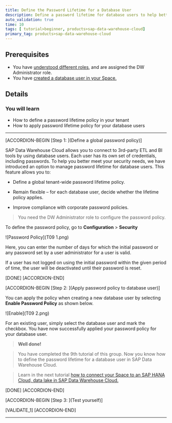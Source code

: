 ```yaml
---
title: Define the Password Lifetime for a Database User
description: Define a password lifetime for database users to help better meet your security needs for SAP Data Warehouse Cloud.
auto_validation: true
time: 10
tags: [ tutorial>beginner, products>sap-data-warehouse-cloud]
primary_tag: products>sap-data-warehouse-cloud
---
```


## Prerequisites
 - You have [understood different roles](data-warehouse-cloud-3-add-users), and are assigned the DW Administrator role.
 - You have [created a database user in your Space.](data-warehouse-cloud-intro8-create-databaseuser)


## Details
### You will learn
  - How to define a password lifetime policy in your tenant
  - How to apply password lifetime policy for your database users

---

[ACCORDION-BEGIN [Step 1: ](Define a global password policy)]

SAP Data Warehouse Cloud allows you to connect to 3rd-party ETL and BI tools by using database users. Each user has its own set of credentials, including passwords. To help you better meet your security needs, we have introduced an option to manage password lifetime for database users. This feature allows you to:

  - Define a global tenant-wide password lifetime policy.

  - Remain flexible – for each database user, decide whether the lifetime policy applies.

  - Improve compliance with corporate password policies.

> You need the DW Administrator role to configure the password policy.

To define the password policy, go to **Configuration** > **Security**

  ![Password Policy](T09 1.png)

Here, you can enter the number of days for which the initial password or any password set by a user administrator for a user is valid.

If a user has not logged on using the initial password within the given period of time, the user will be deactivated until their password is reset.


[DONE]
[ACCORDION-END]

[ACCORDION-BEGIN [Step 2: ](Apply password policy to database user)]

You can apply the policy  when creating a new database user by selecting **Enable Password Policy** as shown below.

  ![Enable](T09 2.png)

For an existing user, simply select the database user and mark the checkbox. You have now successfully applied your password policy for your database user.

>**Well done!**

> You have completed the 9th tutorial of this group. Now you know how to define the password lifetime for a database user in SAP Data Warehouse Cloud.

> Learn in the next tutorial [how to connect your Space to an SAP HANA Cloud, data lake in SAP Data Warehouse Cloud.](data-warehouse-cloud-intro10-connectspace-datalake)

[DONE]
[ACCORDION-END]

[ACCORDION-BEGIN [Step 3: ](Test yourself)]

[VALIDATE_1]
[ACCORDION-END]

---
